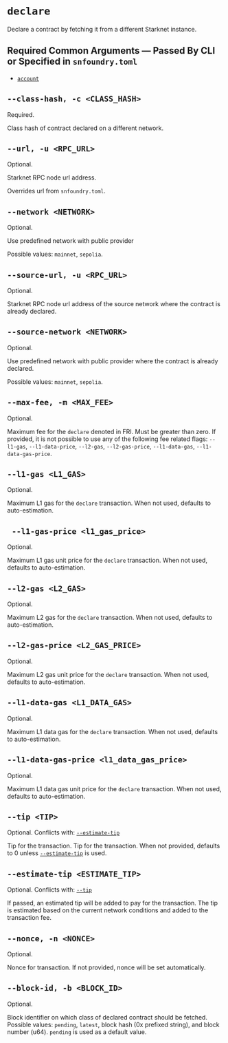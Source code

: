 # `declare`
Declare a contract by fetching it from a different Starknet instance.

## Required Common Arguments — Passed By CLI or Specified in `snfoundry.toml`

* [`account`](./common.md#--account--a-account_name)

## `--class-hash, -c <CLASS_HASH>`
Required.

Class hash of contract declared on a different network.

## `--url, -u <RPC_URL>`
Optional.

Starknet RPC node url address.

Overrides url from `snfoundry.toml`.

## `--network <NETWORK>`
Optional.

Use predefined network with public provider

Possible values: `mainnet`, `sepolia`.

## `--source-url, -u <RPC_URL>`
Optional.

Starknet RPC node url address of the source network where the contract is already declared.

## `--source-network <NETWORK>`
Optional.

Use predefined network with public provider where the contract is already declared.

Possible values: `mainnet`, `sepolia`.

## `--max-fee, -m <MAX_FEE>`
Optional.

Maximum fee for the `declare` denoted in FRI. Must be greater than zero. If provided, it is not possible to use any of the following fee related flags: `--l1-gas`, `--l1-data-price`, `--l2-gas`, `--l2-gas-price`, `--l1-data-gas`, `--l1-data-gas-price`.

## `--l1-gas <L1_GAS>`
Optional.

Maximum L1 gas for the `declare` transaction. When not used, defaults to auto-estimation.

## ` --l1-gas-price <l1_gas_price>`
Optional.

Maximum L1 gas unit price for the `declare` transaction. When not used, defaults to auto-estimation.

## `--l2-gas <L2_GAS>`
Optional.

Maximum L2 gas for the `declare` transaction. When not used, defaults to auto-estimation.

## `--l2-gas-price <L2_GAS_PRICE>`
Optional.

Maximum L2 gas unit price for the `declare` transaction. When not used, defaults to auto-estimation.

## `--l1-data-gas <L1_DATA_GAS>`
Optional.

Maximum L1 data gas for the `declare` transaction. When not used, defaults to auto-estimation.

## `--l1-data-gas-price <l1_data_gas_price>`
Optional.

Maximum L1 data gas unit price for the `declare` transaction. When not used, defaults to auto-estimation.

## `--tip <TIP>`
Optional.
Conflicts with: [`--estimate-tip`](#--estimate-tip-estimate_tip)

Tip for the transaction. Tip for the transaction. When not provided, defaults to 0 unless [`--estimate-tip`](#--estimate-tip-estimate_tip) is used.

## `--estimate-tip <ESTIMATE_TIP>`
Optional.
Conflicts with: [`--tip`](#--tip-tip)

If passed, an estimated tip will be added to pay for the transaction. The tip is estimated based on the current network conditions and added to the transaction fee.

## `--nonce, -n <NONCE>`
Optional.

Nonce for transaction. If not provided, nonce will be set automatically.

## `--block-id, -b <BLOCK_ID>`
Optional.

Block identifier on which class of declared contract should be fetched.
Possible values: `pending`, `latest`, block hash (0x prefixed string), and block number (u64).
`pending` is used as a default value.
